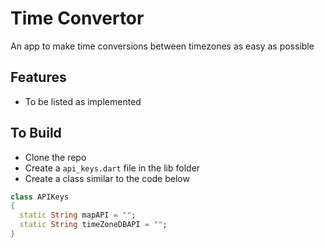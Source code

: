 # Time Convertor

An app to make time conversions between timezones as easy as possible

## Features
- To be listed as implemented

## To Build
- Clone the repo
- Create a `api_keys.dart` file in the lib folder
- Create a class similar to the code below
```dart
class APIKeys
{
  static String mapAPI = "";
  static String timeZoneDBAPI = "";
}
```
